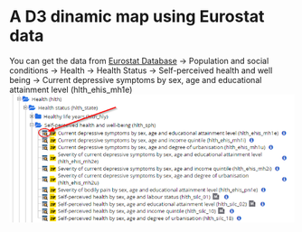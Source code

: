 # A D3 dinamic map using Eurostat data

You can get the data from <a href="http://ec.europa.eu/eurostat/data/database">Eurostat Database</a> → Population and social conditions → Health → Health Status → Self-perceived health and well being → Current depressive symptoms by sex, age and educational attainment level (hlth_ehis_mh1e)	
![alt text](https://raw.githubusercontent.com/herreriasjose/d3js_dinamic_map_eurostat/master/2017-07-24-Database%20-%20Eurostat-01.png)
